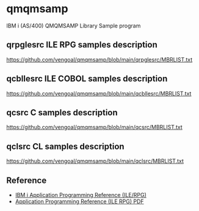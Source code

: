 # qmqmsamp
IBM i (AS/400) QMQMSAMP Library Sample program 

## qrpglesrc ILE RPG samples description
https://github.com/vengoal/qmqmsamp/blob/main/qrpglesrc/MBRLIST.txt

## qcbllesrc ILE COBOL samples description
https://github.com/vengoal/qmqmsamp/blob/main/qcbllesrc/MBRLIST.txt

## qcsrc C samples description
https://github.com/vengoal/qmqmsamp/blob/main/qcsrc/MBRLIST.txt

## qclsrc CL samples description
https://github.com/vengoal/qmqmsamp/blob/main/qclsrc/MBRLIST.txt


## Reference
<ul>
  <li><a href="https://www.ibm.com/docs/en/ibm-mq/9.3?topic=reference-i-application-programming-ilerpg" target="_blank"> IBM i Application Programming Reference (ILE/RPG)</a></li>
  <li><a href="https://public.dhe.ibm.com/software/integration/library/books/amqwak00.pdf">Application Programming Reference (ILE RPG) PDF</a></li>
</ul>
